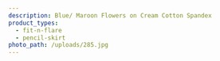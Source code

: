 ```yaml
---
description: Blue/ Maroon Flowers on Cream Cotton Spandex
product_types:
  - fit-n-flare
  - pencil-skirt
photo_path: /uploads/285.jpg
---
```

